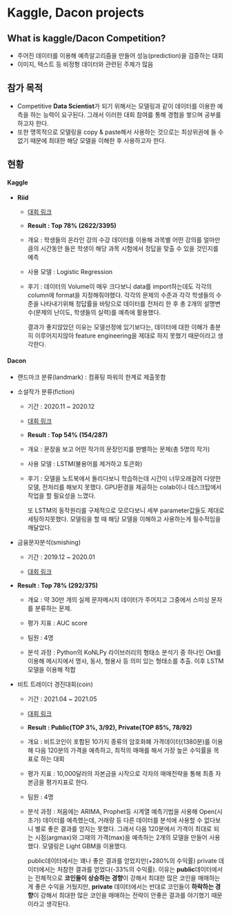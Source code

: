 # Kaggle, Dacon projects



## What is kaggle/Dacon Competition?

- 주어진 데이터를 이용해 예측알고리즘을 만들어 성능(prediction)을 검증하는 대회
- 이미지, 텍스트 등 비정형 데이터와 관련된 주제가 많음



## 참가 목적

- Competitive **Data Scientist**가 되기 위해서는 모델링과 같이 데이터를 이용한 예측을 하는 능력이 요구된다. 그래서 이러한 대회 참여를 통해 경험을 쌓으며 공부를 하고자 한다.
- 또한 맹목적으로 모델링을 copy & paste해서 사용하는 것으로는 최상위권에 들 수 없기 때문에 최대한 해당 모델을 이해한 후 사용하고자 한다.



## 현황

#### Kaggle

- **Riid** 

  - [대회 링크](https://www.kaggle.com/c/riiid-test-answer-prediction)

  - **Result : Top 78% (2622/3395)**

  - 개요 : 학생들의 온라인 강의 수강 데이터를 이용해 과목별 어떤 강의를 얼마만큼의 시간동안 들은 학생이 해당 과목 시험에서 정답을 맞출 수 있을 것인지를 예측

  - 사용 모델 : Logistic Regression

  - 후기 : 데이터의 Volume이 매우 크다보니 data를 import하는데도 각각의 column에 format을 지정해줘야했다. 각각의 문제의 수준과 각각 학생들의 수준을 나타내기위해 정답률을 바탕으로 데이터를 전처리 한 후 총 2개의 설명변수(문제의 난이도, 학생들의 실력)를 예측에 활용했다.

    결과가 좋지않았던 이유는 모델선정에 있기보다는, 데이터에 대한 이해가 충분히 이루어지지않아 feature engineering을 제대로 하지 못했기 때문이라고 생각한다.

  

#### Dacon

- 랜드마크 분류(landmark) : 컴퓨팅 파워의 한계로 제출못함

- 소설작가 분류(fiction)

  - 기간 : 2020.11 ~ 2020.12

  - [대회 링크](https://dacon.io/competitions/open/235670/overview/description/)

  - **Result : Top 54% (154/287)**

  - 개요 : 문장을 보고 어떤 작가의 문장인지를 판별하는 문제(총 5명의 작가)

  - 사용 모델 : LSTM(불용어를 제거하고 토큰화)

  - 후기 : 모델을 노트북에서 돌리다보니 학습하는데 시간이 너무오래걸려 다양한 모델, 전처리를 해보지 못했다. GPU환경을 제공하는 colab이나 데스크탑에서 작업을 할 필요성을 느꼈다.

    또 LSTM의 동작원리를 구체적으로 모르다보니 세부 parameter값들도 제대로 세팅하지못했다. 모델링을 할 때 해당 모델을 이해하고 사용하는게 필수적임을 깨달았다.
    
    

- 금융문자분석(smishing)

  - 기간 : 2019.12 ~ 2020.01

  - [대회 링크](https://dacon.io/competitions/official/235401/overview/description/)
  
- **Result : Top 78% (292/375)**
  
  - 개요 : 약 30만 개의 실제 문자메시지 데이터가 주어지고 그중에서 스미싱 문자를 분류하는 문제.
  
  - 평가 지표 : AUC score
  
  - 팀원 : 4명
  
  - 분석 과정 : Python의 KoNLPy 라이브러리의 형태소 분석기 중 하나인 Okt를 이용해 메시지에서 명사, 동사, 형용사 등 의미 있는 형태소를 추출. 이후 LSTM모델을 이용해 적합
  
    

- 비트 트레이더 경진대회(coin)

  - 기간 : 2021.04 ~ 2021.05

  - [대회 링크](https://dacon.io/competitions/official/235712/overview/description)

  - **Result : Public(TOP 3%, 3/92), Private(TOP 85%, 78/92)**

  - 개요 : 비트코인이 포함된 10가지 종류의 암호화폐 가격데이터(1380분)를 이용해 다음 120분의 가격을 예측하고, 최적의 매매를 해서 가장 높은 수익률을 목표로 하는 대회

  - 평가 지표 : 10,000달러의 자본금을 시작으로 각자의 매매전략을 통해 최종 자본금을 평가지표로 한다.

  - 팀원 : 4명

  - 분석 과정 : 처음에는 ARIMA, Prophet등 시계열 예측기법을 사용해 Open(시초가) 데이터를 예측했는데, 거래량 등 다른 데이터를 분석에 사용할 수 없다보니 별로 좋은 결과를 얻지는 못했다. 그래서 다음 120분에서 가격이 최대로 되는 시점(argmax)와 그때의 가격(max)을 예측하는 2개의 모델을 만들어 사용했다. 모델링은 Light GBM을 이용했다. 

    public데이터에서는 꽤나 좋은 결과를 얻었지만(+280%의 수익률) private 데이터에서는 처참한 결과를 얻었다(-33%의 수익률). 이유는 **public**데이터에서는 전체적으로 **코인들이 상승하는 경향**이 강해서 최대한 많은 코인을 매매하는게 좋은 수익을 거뒀지만, **private** 데이터에서는 반대로 코인들이 **하락하는 경향**이 강해서 최대한 많은 코인을 매매하는 전략이 안좋은 결과를 야기했기 때문이라고 생각된다.

    




